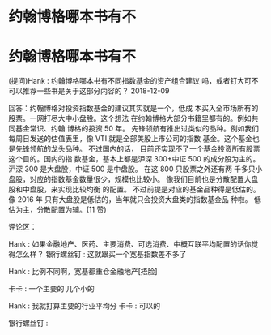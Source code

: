 # 约翰博格哪本书有不

# 约翰博格哪本书有不

(提问)Hank : 约翰博格哪本书有不同指数基金的资产组合建议 吗，或者钉大可不可以推荐一些书是关于这部分内容的？ 2018-12-09

回答：约翰博格对投资指数基金的建议其实就是一个，低成 本买入全市场所有的股票。一网打尽大中小盘股。这个想法 在约翰博格大部分书籍里都有的。例如共同基金常识、约翰 博格的投资 50 年。 先锋领航有推出过类似的品种。例如我们 每周日发送的估值表里，像 VTI 就是全部美股上市公司的指数 基金。这个基金也是先锋领航的龙头品种。 不过国内的话， 目前还实现不了一个基金投资所有股票这个目的。国内的指 数基金，基本上都是沪深 300+中证 500 的成分股为主的。沪深 300 是大盘股，中证 500 是中盘股。 在这 800 只股票之外还有两 千多只小盘股，对应的指数基金数量很少，规模也比较小。 像我们目前也是分散配置大盘股和中盘股，来实现比较均衡 的配置。 不过前提是对应的基金品种得是低估的。像 2016 年 只有大盘股是低估的，当年就只会投资大盘类的指数基金品 种啦。 低估为主，分散配置为辅。(11 赞)

评论区：

Hank : 如果金融地产、医药、主要消费、可选消费、中概互联平均配置的话你觉得怎么样？ 银行螺丝钉 : 这就跟买一个宽基指数差不多了

Hank : 比例不同啊，宽基都重仓金融地产[捂脸]

卡卡 : 一个主要的 几个小的

Hank : 我就打算主要的行业平均分 卡卡 : 可以的

银行螺丝钉 :